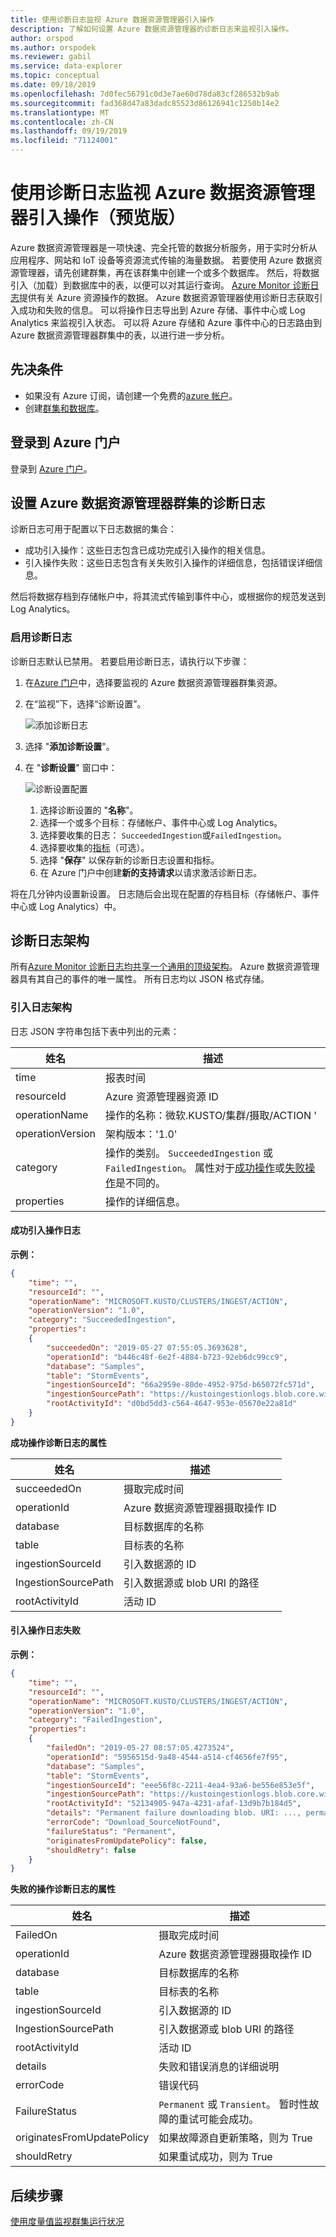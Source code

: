 ```yaml
---
title: 使用诊断日志监视 Azure 数据资源管理器引入操作
description: 了解如何设置 Azure 数据资源管理器的诊断日志来监视引入操作。
author: orspod
ms.author: orspodek
ms.reviewer: gabil
ms.service: data-explorer
ms.topic: conceptual
ms.date: 09/18/2019
ms.openlocfilehash: 7d0fec56791c0d3e7ae60d78da83cf286532b9ab
ms.sourcegitcommit: fad368d47a83dadc85523d86126941c1250b14e2
ms.translationtype: MT
ms.contentlocale: zh-CN
ms.lasthandoff: 09/19/2019
ms.locfileid: "71124001"
---
```

# <a name="monitor-azure-data-explorer-ingestion-operations-using-diagnostic-logs-preview"></a>使用诊断日志监视 Azure 数据资源管理器引入操作（预览版）

Azure 数据资源管理器是一项快速、完全托管的数据分析服务，用于实时分析从应用程序、网站和 IoT 设备等资源流式传输的海量数据。 若要使用 Azure 数据资源管理器，请先创建群集，再在该群集中创建一个或多个数据库。 然后，将数据引入（加载）到数据库中的表，以便可以对其运行查询。 [Azure Monitor 诊断日志](/azure/azure-monitor/platform/diagnostic-logs-overview)提供有关 Azure 资源操作的数据。 Azure 数据资源管理器使用诊断日志获取引入成功和失败的信息。 可以将操作日志导出到 Azure 存储、事件中心或 Log Analytics 来监视引入状态。 可以将 Azure 存储和 Azure 事件中心的日志路由到 Azure 数据资源管理器群集中的表，以进行进一步分析。

## <a name="prerequisites"></a>先决条件

* 如果没有 Azure 订阅，请创建一个免费的[azure 帐户](https://azure.microsoft.com/free/)。
* 创建[群集和数据库](create-cluster-database-portal.md)。

## <a name="sign-in-to-the-azure-portal"></a>登录到 Azure 门户

登录到 [Azure 门户](https://portal.azure.com/)。

## <a name="set-up-diagnostic-logs-for-an-azure-data-explorer-cluster"></a>设置 Azure 数据资源管理器群集的诊断日志

诊断日志可用于配置以下日志数据的集合：
* 成功引入操作：这些日志包含已成功完成引入操作的相关信息。
* 引入操作失败：这些日志包含有关失败引入操作的详细信息，包括错误详细信息。 

然后将数据存档到存储帐户中，将其流式传输到事件中心，或根据你的规范发送到 Log Analytics。

### <a name="enable-diagnostic-logs"></a>启用诊断日志

诊断日志默认已禁用。 若要启用诊断日志，请执行以下步骤：

1. 在[Azure 门户](https://portal.azure.com)中，选择要监视的 Azure 数据资源管理器群集资源。
1. 在“监视”下，选择“诊断设置”。
  
    ![添加诊断日志](media/using-diagnostic-logs/add-diagnostic-logs.png)

1. 选择 "**添加诊断设置**"。
1. 在 "**诊断设置**" 窗口中：
 
    ![诊断设置配置](media/using-diagnostic-logs/configure-diagnostics-settings.png) 

    1. 选择诊断设置的 "**名称**"。
    1. 选择一个或多个目标：存储帐户、事件中心或 Log Analytics。
    1. 选择要收集的日志： `SucceededIngestion`或`FailedIngestion`。
    1. 选择要收集的[指标](using-metrics.md)（可选）。   
    1. 选择 "**保存**" 以保存新的诊断日志设置和指标。
    1. 在 Azure 门户中创建**新的支持请求**以请求激活诊断日志。

将在几分钟内设置新设置。 日志随后会出现在配置的存档目标（存储帐户、事件中心或 Log Analytics）中。 

## <a name="diagnostic-logs-schema"></a>诊断日志架构

所有[Azure Monitor 诊断日志均共享一个通用的顶级架构](/azure/azure-monitor/platform/diagnostic-logs-schema)。 Azure 数据资源管理器具有其自己的事件的唯一属性。 所有日志均以 JSON 格式存储。

### <a name="ingestion-logs-schema"></a>引入日志架构

日志 JSON 字符串包括下表中列出的元素：

|姓名               |描述
|---                |---
|time               |报表时间
|resourceId         |Azure 资源管理器资源 ID
|operationName      |操作的名称：微软.KUSTO/集群/摄取/ACTION '
|operationVersion   |架构版本：'1.0' 
|category           |操作的类别。 `SucceededIngestion` 或 `FailedIngestion`。 属性对于[成功操作](#successful-ingestion-operation-log)或[失败操作](#failed-ingestion-operation-log)是不同的。
|properties         |操作的详细信息。

#### <a name="successful-ingestion-operation-log"></a>成功引入操作日志

**示例：**

```json
{
    "time": "",
    "resourceId": "",
    "operationName": "MICROSOFT.KUSTO/CLUSTERS/INGEST/ACTION",
    "operationVersion": "1.0",
    "category": "SucceededIngestion",
    "properties":
    {
        "succeededOn": "2019-05-27 07:55:05.3693628",
        "operationId": "b446c48f-6e2f-4884-b723-92eb6dc99cc9",
        "database": "Samples",
        "table": "StormEvents",
        "ingestionSourceId": "66a2959e-80de-4952-975d-b65072fc571d",
        "ingestionSourcePath": "https://kustoingestionlogs.blob.core.windows.net/sampledata/events8347293.json",
        "rootActivityId": "d0bd5dd3-c564-4647-953e-05670e22a81d"
    }
}
```
**成功操作诊断日志的属性**

|姓名               |描述
|---                |---
|succeededOn        |摄取完成时间
|operationId        |Azure 数据资源管理器摄取操作 ID
|database           |目标数据库的名称
|table              |目标表的名称
|ingestionSourceId  |引入数据源的 ID
|IngestionSourcePath|引入数据源或 blob URI 的路径
|rootActivityId     |活动 ID

#### <a name="failed-ingestion-operation-log"></a>引入操作日志失败

**示例：**

```json
{
    "time": "",
    "resourceId": "",
    "operationName": "MICROSOFT.KUSTO/CLUSTERS/INGEST/ACTION",
    "operationVersion": "1.0",
    "category": "FailedIngestion",
    "properties":
    {
        "failedOn": "2019-05-27 08:57:05.4273524",
        "operationId": "5956515d-9a48-4544-a514-cf4656fe7f95",
        "database": "Samples",
        "table": "StormEvents",
        "ingestionSourceId": "eee56f8c-2211-4ea4-93a6-be556e853e5f",
        "ingestionSourcePath": "https://kustoingestionlogs.blob.core.windows.net/sampledata/events5725592.json",
        "rootActivityId": "52134905-947a-4231-afaf-13d9b7b184d5",
        "details": "Permanent failure downloading blob. URI: ..., permanentReason: Download_SourceNotFound, DownloadFailedException: 'Could not find file ...'",
        "errorCode": "Download_SourceNotFound",
        "failureStatus": "Permanent",
        "originatesFromUpdatePolicy": false,
        "shouldRetry": false
    }
}
```

**失败的操作诊断日志的属性**

|姓名               |描述
|---                |---
|FailedOn           |摄取完成时间
|operationId        |Azure 数据资源管理器摄取操作 ID
|database           |目标数据库的名称
|table              |目标表的名称
|ingestionSourceId  |引入数据源的 ID
|IngestionSourcePath|引入数据源或 blob URI 的路径
|rootActivityId     |活动 ID
|details            |失败和错误消息的详细说明
|errorCode          |错误代码 
|FailureStatus      |`Permanent` 或 `Transient`。 暂时性故障的重试可能会成功。
|originatesFromUpdatePolicy|如果故障源自更新策略，则为 True
|shouldRetry        |如果重试成功，则为 True

## <a name="next-steps"></a>后续步骤

[使用度量值监视群集运行状况](using-metrics.md)
